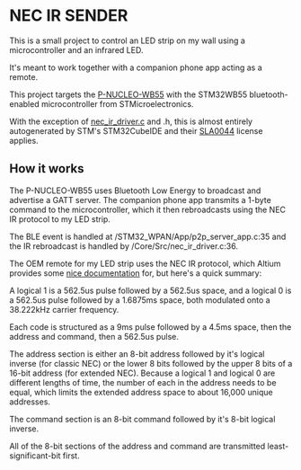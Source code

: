 # NEC IR SENDER

This is a small project to control an LED strip on my wall using a microcontroller and an infrared LED.

It's meant to work together with a companion phone app acting as a remote.

This project targets the [P-NUCLEO-WB55](https://www.st.com/en/evaluation-tools/p-nucleo-wb55.html) with the STM32WB55 bluetooth-enabled microcontroller from STMicroelectronics.

With the exception of [nec_ir_driver.c](./Core/Src/nec_ir_driver.c) and .h, this is almost entirely autogenerated by STM's STM32CubeIDE and their [SLA0044](www.st.com/SLA0044) license applies.

## How it works

The P-NUCLEO-WB55 uses Bluetooth Low Energy to broadcast and advertise a GATT server. The companion phone app transmits a 1-byte command to the microcontroller, which it then rebroadcasts using the NEC IR protocol to my LED strip.

The BLE event is handled at /STM32\_WPAN/App/p2p\_server\_app.c:35 and the IR rebroadcast is handled by /Core/Src/nec\_ir\_driver.c:36.

The OEM remote for my LED strip uses the NEC IR protocol, which Altium provides some [nice documentation](https://techdocs.altium.com/display/FPGA/NEC+Infrared+Transmission+Protocol) for, but here's a quick summary:

A logical 1 is a 562.5us pulse followed by a 562.5us space, and a logical 0 is a 562.5us pulse followed by a 1.6875ms space, both modulated onto a 38.222kHz carrier frequency.

Each code is structured as a 9ms pulse followed by a 4.5ms space, then the address and command, then a 562.5us pulse.

The address section is either an 8-bit address followed by it's logical inverse (for classic NEC) or the lower 8 bits followed by the upper 8 bits of a 16-bit address (for extended NEC).
Because a logical 1 and logical 0 are different lengths of time, the number of each in the address needs to be equal, which limits the extended address space to about 16,000 unique addresses.

The command section is an 8-bit command followed by it's 8-bit logical inverse.

All of the 8-bit sections of the address and command are transmitted least-significant-bit first.
